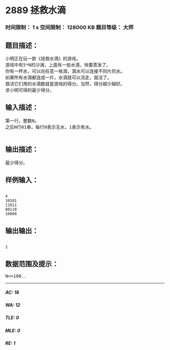 # 2889 拯救水滴   
### 时间限制： 1 s     空间限制： 128000 KB     题目等级： 大师  
## 题目描述：  

<pre>
小明正在玩一款《拯救水滴》的游戏。
游戏中有5*N的沙滩，上面有一些水滴，快要蒸发了。
你有一杯水，可以向任意一格滴，滴水可以连接不同片的水。
如果所有水滴都连成一片，水滴就可以流走，就活了。
救活它们用的水滴数就是游戏的得分。当然，得分越少越好。
求小明可得的最少得分。
</pre>
  
  
## 输入描述：  

<pre>
第一行，整数N。
之后N行01串，每行0表示无水，1表示有水。
 
</pre>
  
  
## 输出描述：  

<pre>
最少得分。
</pre>
  
  
## 样例输入：  

<pre><code>
4
10101
11011
00110
10000
</code></pre>
  
  
## 输出输出：  

<pre><code>
2
</code></pre>
  
  
## 数据范围及提示：  

<pre>
N<=100..
</pre>
  
  
***  

##### AC: 18  
##### WA: 12  
##### TLE: 0  
##### MLE: 0  
##### RE: 1  
